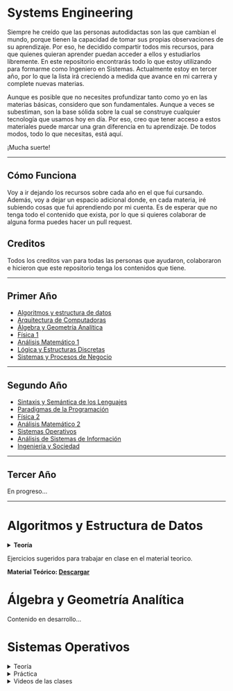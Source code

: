 # Systems Engineering

Siempre he creído que las personas autodidactas son las que cambian el mundo, porque tienen la capacidad de tomar sus propias observaciones de su aprendizaje. Por eso, he decidido compartir todos mis recursos, para que quienes quieran aprender puedan acceder a ellos y estudiarlos libremente. En este repositorio encontrarás todo lo que estoy utilizando para formarme como Ingeniero en Sistemas. Actualmente estoy en tercer año, por lo que la lista irá creciendo a medida que avance en mi carrera y complete nuevas materias.

Aunque es posible que no necesites profundizar tanto como yo en las materias básicas, considero que son fundamentales. Aunque a veces se subestiman, son la base sólida sobre la cual se construye cualquier tecnología que usamos hoy en día. Por eso, creo que tener acceso a estos materiales puede marcar una gran diferencia en tu aprendizaje. De todos modos, todo lo que necesitas, está aquí.

¡Mucha suerte!

---

<h2>Cómo Funciona</h2>
<p>
Voy a ir dejando los recursos sobre cada año en el que fui cursando. Además, voy a dejar un espacio adicional donde, en cada materia, iré subiendo cosas que fui aprendiendo por mi cuenta. Es de esperar que no tenga todo el contenido que exista, por lo que si quieres colaborar de alguna forma puedes hacer un pull request.
</p>

<h2>Creditos</h2>
<p>
Todos los creditos van para todas las personas que ayudaron, colaboraron e hicieron que este repositorio tenga los contenidos que tiene.
</p>

---

<h2>Primer Año</h2>
<ul>
  <li><a href="#algoritmos-y-estructura-de-datos">Algoritmos y estructura de datos</a></li>
  <li><a href="#arquitectura-de-computadoras">Arquitectura de Computadoras</a></li>
  <li><a href="#algebra-y-geometria-analitica">Álgebra y Geometría Analítica</a></li>
  <li><a href="#fisica-1">Física 1</a></li>
  <li><a href="#analisis-matematico-1">Análisis Matemático 1</a></li>
  <li><a href="#logica-y-estructuras-discretas">Lógica y Estructuras Discretas</a></li>
  <li><a href="#sistemas-y-procesos-de-negocio">Sistemas y Procesos de Negocio</a></li>
</ul>

---

<h2>Segundo Año</h2>
<ul>
  <li><a href="#sintaxis-y-semantica">Sintaxis y Semántica de los Lenguajes</a></li>
  <li><a href="#">Paradigmas de la Programación</a></li>
  <li><a href="#">Física 2</a></li>
  <li><a href="#">Análisis Matemático 2</a></li>
  <li><a href="#sistemas-operativos">Sistemas Operativos</a></li>
  <li><a href="#">Análisis de Sistemas de Información</a></li>
  <li><a href="#">Ingeniería y Sociedad</a></li>
</ul>

---

<h2>Tercer Año</h2>
<p>En progreso...</p>

---

<a name="algoritmos-y-estructura-de-datos"></a>
# Algoritmos y Estructura de Datos
<details>
  <summary><strong>Teoría</strong></summary>
  <br>
  <details>
  <summary><strong>1. Uso de Variables y Operaciones</strong></summary>
  <h4>Objetivo</h4>
  <p> 
    El propósito es que los estudiantes desarrollen sus primeros pseudocódigos comprendiendo los conceptos de secuencia y variable. Se destaca la importancia del tipo de datos como un determinante en los valores y operaciones aplicables en pseudocódigo para manejar variables.
  </p>
  <p>
    Para crear un programa, primero se debe analizar el problema. En problemas grandes, el proceso sigue un diseño descendente, refinándose hasta construir el algoritmo en pseudocódigo. Luego, una vez verificado el algoritmo, se podría codificar en un lenguaje específico como Pascal.
  </p>
  <p>
    <strong>Nota:</strong> A lo largo del curso se evita enseñar un lenguaje específico, enfocándose en la descripción de soluciones que puedan ser codificadas en cualquier lenguaje de programación.
  </p>
  
  <h4>Definición de Variables y Operaciones</h4>
  <p>
    <strong>Variables:</strong> Son espacios de almacenamiento en los que se guardan datos (en espacio de memoria) que pueden cambiar durante la ejecución de un programa. Cada variable tiene un nombre (identificador), un tipo de dato (como entero, cadena o booleano) y un valor asignado.
  </p>
  <p>
    <strong>Operaciones:</strong>
    <ul>
      <li><strong>Aritméticas:</strong> Suma (+), resta (-), multiplicación (*), división (/).</li>
      <li><strong>Lógicas:</strong> AND, OR, NOT, utilizadas para evaluar condiciones.</li>
      <li><strong>Asignación:</strong> Asignar un valor a una variable (por ejemplo, <code>x = 5</code>).</li>
      <li><strong>Relacionales:</strong> Mayor que (>), menor que (<), igual a (==), utilizadas para comparar valores.</li>
    </ul>
  </p>
  
  <h4>Ejemplos</h4>
  <p><strong>Primer intento: A grandes rasgos</strong></p>
  <pre>
Inicio
  Obtener un número entero
  Obtener otro número entero
  Calcular la suma de los números obtenidos
  Imprimir dicha suma
Fin
  </pre>
  <p><strong>Segundo intento: Detallado</strong></p>
  <pre>
Inicio
  Leer A // obtener el primer número
  Leer B // obtener el otro
  Calcular la suma de A y B y guardarla en C
  Imprimir C
Fin
</pre>
<b>Programa En Pseudocódigo:</b> 
El programa que se implementa a continuación tiene una típica estructura secuencial, es decir que consta de instrucciones que se van ejecutando una a continuación de la otra, en el orden en que fueron escritas de arriba hacia abajo. Debe notarse que las instrucciones utilizadas no alteran esa secuencia, como sucederá en las siguientes prácticas al introducir condiciones que expresen ejecuciones alternativas o ciclos repetitivos.
Además, en este código se introducen algunas cuestiones de estilo que tienen que ver con una buena práctica en la codificación de programas y que se consideran importantes a la hora de integrar equipos de trabajo. Por ello la secuencia de comentarios al comienzo y antes de cada tramo importante del programa, así como los carteles que se muestran al usuario y el manejo de los espacios en blanco para alinear las instrucciones (este manejo suele llamarse indentación).

<pre>
  Programa Sumas // Este es el primer programa en PSEUDOCODIGO
 // Programa escrito por: Gustavo
 // Fecha: 11 de Abril del 2020
 // Versión: 04
 // Nombre del archivo: Sumas
 // Este programa permite sumar dos números enteros
   Variables // definición de las variables
   A, B, C: Entero 5
   Hacer // Comienzo del programa
     // Ingreso de datos
     Imprimir: 'Ingrese el primer valor: '
     Leer: A
     Imprimir: 'Ingrese el segundo valor: '
     Leer: B
     // Cálculo de los resultados
     C:= A+B
     // Salida de la información
     Imprimir: 'La suma de los dos valores dados es: ', C
     (* Fin del programa *)
   Fin Hacer
 Fin Programa Sumas
</pre>

![image](https://github.com/user-attachments/assets/2c4cc4b2-9fde-47ca-b4ba-0a872bdabcb9)
![image](https://github.com/user-attachments/assets/da65ed4d-54c4-4992-baf1-f03e7b028597)
![image](https://github.com/user-attachments/assets/aea55f9b-2373-49a5-9e42-9d2ee60eda94)
![image](https://github.com/user-attachments/assets/220be88d-a451-4343-998e-ccd5e7aaf6df)
<details>
  <summary><strong><b>Introduccion a C</b></strong></summary>
  
  ![image](https://github.com/user-attachments/assets/173bb3d5-5cd3-4679-9d3e-00478f42adc4)
  ![image](https://github.com/user-attachments/assets/e6d9ae0a-ed26-44fe-86d5-9aff0add8a37)
  ![image](https://github.com/user-attachments/assets/d1a35abb-3e54-4a18-b86b-ec979435cd2f)

</details>
</details>

<details>
  <summary><strong>2. Estructura de control de decisión</strong></summary>
  <h4>Objetivo</h4>
  <p>
     Que los estudiantes puedan tomar decisiones en los pseudocódigos que construyen para la resolución de problemas. </p>
  <p>
     La primera fase de la resolución de un Problema con Pseudocódigo es el Análisis del Problema. Esta fase requiere comprender con claridad el problema, de modo que permita dar una clara definición de todos los aspectos involucrados para de ese modo llegar a una solución. </p>
  <p>  
    A continuación deben estudiarse las características de esa solución a fin de encontrar la mejor manera de llevarla adelante. De eso se encarga la fase del Diseño, cuyo producto final es el Pseudocódigo. Para obtenerlo, también se precisan especificaciones detalladas de las Entradas y Salidas. Así, las tareas a realizar pueden resumirse en:
</p>
  ![ayed1](https://github.com/user-attachments/assets/f9a6b20f-7c5b-422f-9794-69ba1a8a0512)
 <p> En problemas de pequeña o mediana envergadura, lo anterior puede llevarse a cabo respondiendo a las siguientes preguntas: </p>
 <p>¿Qué Entradas se requieren? (Tipo y Cantidad)</p>
 <p>¿Cuál es la Salida deseada? (Tipo y Cantidad)</p>
 <p>¿Qué debe hacerse para lograr la Salida deseada a partir de los datos disponibles?</p>
 <p>Ejemplo:</p>
 <p>Determinar si la suma de cualquier pareja de tres números dados es igual al tercero. Si se cumple esta condición, escribir “Iguales” y, caso contrario, escribir “Distintos”. Análisis del Problema: </p>
 <p><b>¿Qué Entradas se requieren? (Tipo y Cantidad)</b> Tres números Reales </p>
 <p><b>¿Cuál es la Salida deseada? (Tipo y Cantidad)</b> Un mensaje</p>
 <b>¿Qué método produce la Salida deseada?</b> La comparación de las suma de las parejas de números con el número que queda</p>
 <p><b>Primer intento: a grandes rasgos</b></p>
  <pre>
    Obtener tres números reales
    Calcular las sumas dos en dos de los números obtenidos
    Si alguna de ellas es igual al tercer número, mostrar el cartel “Iguales” y terminar; de lo contrario, mostrar
    Si cartel “Distintos” y terminar.
 Fin
  </pre>
 <p><b>Segundo intento: buscando los detalles</b></p>
  <pre>
Inicio
 // Obtener los tres números reales
   Leer A
   Leer B
   Leer C
 // Calcular cada suma y compararla con el tercer número
   Si A+B = C
     Imprimir “Iguales”
   Terminar
   Si A+C = B
     Imprimir “Iguales”
   Terminar
   Si B+C = A
     Imprimir “Iguales”
   Terminar
   Imprimir “Distintas “
   // Terminar
  </pre>

  <p><b>Tercer intento</b></p>
  <pre>
Programa Pares
 // Programa escrito por: XXXX
 // Fecha: 26 de Abril de 2009
 // Versión: 05
 // Nombre del archivo: Pares
 // Este programa suma tres números de a pares y compara con el número restante.
 // Se utilizan SI anidados.
   Variables
   A, B, C: Real 5,2
   Hacer // Comienzo del programa
   // Ingreso de datos
    Imprimir: 'Ingrese el primer valor: '
    Leer: A
    Imprimir: 'Ingrese el segundo valor: '
    Leer: B
    Imprimir: 'Ingrese el tercer valor: '
    Leer: C
 // Se aplican SI anidados para comparar
   SI (A+B)=C ENTONCES
     Imprimir: ‘ Son Iguales....! ‘
   SINO
     SI (A+C)=B ENTONCES
     Imprimir: ‘ Son Iguales....! ‘
   SINO
     SI (B+C)=A ENTONCES
     Imprimir: ‘ Son Iguales....! ‘
   SINO
     Imprimir: ‘ Son Distintos...! ‘
   FIN SI
 FIN SI
 FIN SI
 Fin Hacer
 Fin Programa Pares
  </pre>

</details>

<details>
  <summary><strong>3. Estructuras de Control de Repetición Incondicional (fija) y Repetición Condicional</strong></summary>
  <h4>Objetivo</h4>
  <p> Utilizar la Repetición Incondicional y Condicional en la resolución de problemas con Pseudocódigo.</p>

Las **estructuras de control de repetición** permiten ejecutar un conjunto de instrucciones varias veces, ya sea con un número predefinido de iteraciones o dependiendo de una condición lógica.

---

## **1. Estructuras de Control de Repetición**

Las estructuras de repetición son fundamentales en programación, ya que nos permiten realizar tareas repetitivas de manera eficiente. Pueden dividirse en:

1. **Repetición Incondicional (Fija)**: El número de iteraciones es fijo y se conoce antes de ejecutar el ciclo.
2. **Repetición Condicional**: El número de iteraciones depende de una condición que se evalúa durante la ejecución.

---

### **A. Repetición Incondicional (Fija)**

La repetición fija o incondicional ejecuta un bloque de instrucciones un número específico y conocido de veces antes de iniciar la ejecución.

#### **Características:**
- El número de iteraciones se define de antemano.
- No depende de condiciones variables durante la ejecución.
- Se utiliza en tareas donde el número de repeticiones es fijo.

#### **Estructuras Comunes:**
- **For**: Muy usado en lenguajes como Python, C, Java, entre otros.
- **Repeat...Until**: Disponible en algunos lenguajes.

  <b>Ejemplo, Con Repetición Incondicional (Fija):</b>
  <p>Se desea visualizar la Tabla de Multiplicación de un número dado por los números del 1 al 20. La Tabla debe visualizarse con el siguiente formato, por ejemplo: ' 2 x 3 = 6'.</p>
  <p><b>¿Qué Entradas se requieren? (Tipo y Cantidad)</b> Un número entero</p>
  <p><b>¿Cuál es la Salida deseada? (Tipo y Cantidad)</b> La Tabla en el formato pedido</p>
  <b>¿Qué método produce la Salida deseada?</b> Multiplicar el número entero dado con cada Número entre 1 y 20.</p>

  <b>Primer intento: a grandes rasgos</b>
  <pre>
  inicio
    Leer el número entero Num
    Repetir 20 veces
    // Calculo de la Multiplicación
    Imprimo los números a multiplicar en el formato pedido
    // El índice es el contador de iteraciones
    Realizo la multiplicación entre el Num y el Índice
    Imprimo resultado
  Fin
  </pre>

  <b>Segundo intento:</b>
  <pre>
  // Programa escrito por: XXXX
  // Fecha: 30 de Mayo de 2011
  // Versión: 1.1
  // Nombre del archivo: Tablas_de_Multiplicar
  // Este programa multiplica un numero por índice que se incrementa 20 veces de a uno
  Variables // definición de las variables
  Num, Indice: Entero 2
  Tabla: Entero 4
  Hacer // Comienzo del programa //
  // Ingreso de datos
  Imprimir: 'Ingrese un Número para Generar su Tabla de Multiplicar: '
  Leer: Num
  // Inicio la Generación de la Tabla de Multiplicar
  Imprimir: ' Tabla del ‘, Num
  REPETIR PARA Índice:= 1, 20, 1
  Tabla:= Num * Indice // calculo el valor del resultado
  // Imprimo en el formato pedido
  Imprimir: Num , ' x ' , Indice , ' = ' , Tabla
  FIN REPETIR PARA
  Fin Hacer
  Fin Programa Tablas_de_Multiplicar
  </pre>

  ![image](https://github.com/user-attachments/assets/b258200b-251b-403b-9fad-4086f4bde6d5)

</details>

<details>
  <summary><strong>4. Funciones y Procedimientos</strong></summary>
  <h4>Objetivo</h4>
  <p>Utilizar en los pseudocódigos las herramientas de modularización de programas y comunicación entre módulos</p>
  
---

<p>Hemos visto que al construir programas resulta muy útil pensar que el problema puede descomponerse en subproblemas a partir de cuyas soluciones se obtiene una solución al problema original. Hasta ahora, eso nos sirvió para darle forma al código de nuestros programas en segmentos que podían ser bien diferenciados (usando comentarios). Sin embargo, en ocasiones estos segmentos pueden ser un poco largos y llevar a que al ver el programa en su conjunto, se pierda de vista la distinción y el código se vuelve confuso. Esto se nota particularmente bien en programas de mediana o gran envergadura, aunque puede ocurrir también en algunos más pequeños. Así, los procedimientos y funciones (en general subprogramas) vienen a ayudarnos a organizar la programación, pues nos permiten que esos segmentos de código que podían resultar confusos se codifican por separado con algunas ventajas adicionales: </p>

- se les asocia un nombre, por lo que si el segmento de código debía repetirse en diferentes partes del programa, ahora puede reemplazarse todo el segmento por su nombre en cada uno de los lugares donde antes se repetía el segmento completo, permitiendo además que el código termine siendo más breve y por tanto más ágil para la lectura; en el lugar donde está el nombre del subprograma se dice que hay una invocación al mismo;

- en ocasiones, las repeticiones no eran totalmente idénticas, sino que había ciertos datos que cambiaban de una a otra: a los subprogramas se les pueden asociar parámetros, es decir datos que pueden cambiar de valor de una invocación a otra; los valores que se asocian con los parámetros en cada invocación del subprograma suelen conocerse como argumentos, y la correspondencia se da por cantidad y posición: el primer argumento que se indica en la invocación corresponde al valor que se asigna al primer parámetro del procedimiento, el segundo argumento corresponde al valor asignado al segundo parámetros, y así hasta el último, por lo que debe haber tantos argumentos en la invocación como parámetros se definieron en la declaración del subprograma.

<p>La introducción de subprogramas en la codificación de los programas lleva a introducir algunos conceptos relacionados con el uso de variables: los subprogramas tienen la misma estructura interna que un programa completo, de modo que pueden declararse variables que ayuden a lograr lo que se pretende pero que solo sirven para ese subprograma: son variables locales al subprograma, y tienen la característica fundamental de que los valores que tomen sólo se conocen dentro del subprograma. Por su parte, las que se declaran a nivel del programa principal (el único que codificábamos hasta ahora, son globales para los subprogramas: cualquier subprograma puede hacer uso de ellas y cualquier cambio que un subprograma (o el principal) haga a una de ellas, afectará al resto de los subprogramas que la utilicen o al mismo programa principal en cualquier ejecución posterior al cambio.</p>

<b>El subprograma (o el programa principal) que hace una invocación a otro subprograma se conoce como el llamador.</b>

<p>Los parámetros de un subprograma pueden ser de dos clases, por ahora: por valor o por referencia. Los parámetros por valor son variables locales al procedimiento cuyo valor se asigna en la invocación, y por ser variables locales su cambio no se nota fuera del subprograma. Los parámetros por valor constituyen datos de entrada para el subprograma y los argumentos correspondientes pueden estar dados como constantes o variables. En cambio, los parámetros por referencia sólo pueden estar asociados con argumentos variables, pues cualquier alteración de los mismos en el subprograma afectará el valor asociado a la variable argumento del llamador; la principal utilidad de estos parámetros es la de poder hacer referencia a dichos valores con un nombre que resulta significativo dentro del subprograma,independientemente de cómo se lo conozca en el resto. Los parámetros por referencia, pueden ser de entrada o de salida para el subprograma.</p>

<p>Como se dijo, hay dos clases de subprogramas: los procedimientos y las funciones:</p>

- Las funciones sólo admiten parámetros por valor y siempre tienen un valor asociado (el resultado), pues están pensadas para ser utilizadas como parte de una expresión (igual que las funciones primitivas). Así, solo pueden devolver valores de tipos simples, como los que hemos utilizado hasta ahora.

- Los procedimientos admiten parámetros de ambas clases, por lo que podrían tene varias salidas. No pueden formar parte de expresiones, su invocación se realiza como si fuesen una instrucción más en el lenguaje.

<p>En ocasiones, hay un grupo de subprogramas que pueden considerarse relacionados entre sí por algún criterio, pudiendo eventualmente compartir algunos datos (o no). Dichos subprogramas forman un módulo y aparecen con frecuencia al resolver problemas de mediana o gran envergadura.</p>

<b>Características:</b>
- Tienen un **nombre** que las identifica.
- Pueden aceptar **parámetros** (datos de entrada).
- Siempre **devuelven un valor**.
- Facilitan la reutilización del código.

<b>Estructura General de una Función:</b>
```
def nombre_funcion(parámetros):
    # Código que realiza la tarea
    return valor
```

<b>Diferencias entre Funciones y Procedimientos</b>

| **Aspecto**             | **Función**                              | **Procedimiento**                        |
|-------------------------|------------------------------------------|------------------------------------------|
| **Devuelve un valor**    | Sí, siempre devuelve un valor mediante `return`. | No devuelve un valor directamente.       |
| **Propósito principal**  | Calcular y devolver un resultado.        | Ejecutar una acción o tarea específica.  |
| **Estructura típica**    | Incluye la instrucción `return`.         | No incluye la instrucción `return`.      |
| **Uso común**            | Cálculos matemáticos, procesamiento de datos. | Mostrar mensajes, modificar variables globales. |
| **Parámetros**           | Puede recibir parámetros opcionales o requeridos. | Puede recibir parámetros opcionales o requeridos. |
| **Estado de salida**     | Finaliza cuando devuelve un valor.       | Finaliza después de ejecutar todas sus instrucciones. |
| **Interacción externa**  | Generalmente no modifica variables globales. | Puede modificar variables globales.     |

<details>

<summary>Programación modular</summary>
La usamos para resolver el problema en pequeños subproblemas, un proyecto de algoritmos normalmente se compone de un programa principal y de un conjunto de subprogramas que se invocan o llaman desde el principal.

Utilizamos la estrategia antes mencionada de top-down, diseño descendente o modular, divide y venceras. El proceso de subdividir se llama refinamiento sucesivo.

Los subprogramas son unidades de programa que hacen una tarea especifica. Pueden ser procedimientos o funciones

- Procedimiento: subprograma que puede recibir cero o mas valores desde la unidad que lo llama y lo activa, y devolver cero o mas valores a dicha unidad llamadora. Admiten parametros de ambas clases por lo que pueden tener varias salidas. No pueden formar parte de una expresion, se las invoca como una instruccion del programa principal.
- Funcion: es un subprograma que recibe cero o mas valores pero siempre devuelve un solo resultado y de tipo estandar: entero, real, caracter o booleano, en su nombre. Solo admiten parametros por valor y siempre tiene un valor asociado (el resultado) porque estan pensadas para usarse en una expresion.
- Parametros: es el conjunto de datos que se envia como comunicacion entre las unidades de programa.

Para que un programa pueda utilizar un subprograma este tiene que estar declarado y definido dentro del mismo. Para declarar un subprograma se debe especificar el tipo (funcion o proocedimiento), su nombre y la lista de parametros (si corresponde)

Para su invocacion, los procedimientos se invocan a traves de su nombre acompañado, si corresponde, de la lista de parametros actuales. Las funciones se invocan a traves de su nombre, acompañado o no de la lista de parametros actuales, segun corresponda, pero SOLO se invocan dentro de otra expresion aritmetico-logica o de una impresion.

<details>

<summary>Procedimientos</summary>

![image](https://github.com/user-attachments/assets/508855a8-7f52-426d-9d78-1616a105b97f)
![image](https://github.com/user-attachments/assets/f6f40de1-019e-4195-9bbc-1888201119a9)

</details>

<details>

<summary>Funciones</summary>

![image](https://github.com/user-attachments/assets/22f9a449-f13e-4b2c-a5dc-93ff956abcd6)
![image](https://github.com/user-attachments/assets/1054b17b-2e4f-475b-a15e-63c1422897fc)
![image](https://github.com/user-attachments/assets/00984225-b214-4a54-97bb-f97079edc7dd)

</details>

<details>

<summary>Representación grafica</summary>

![image](https://github.com/user-attachments/assets/65de740e-4db3-4efa-98a8-f4d854f6d3f1)
![image](https://github.com/user-attachments/assets/2adbecf1-c2a0-41d3-8c7b-ec5f41ef0433)
![image](https://github.com/user-attachments/assets/5984ecc1-a016-41df-b758-68413285fe46)
![image](https://github.com/user-attachments/assets/530a54c3-6d18-4e3c-9e0d-6ef5ec325d54)
![image](https://github.com/user-attachments/assets/ca151f52-8e8f-4842-a94b-d5fe3ac67eb3)

</details>
</details>
</details>

<details>

<summary><strong>5. Tipos de datos definidos por el usuario</strong></summary>
</br>
Los datos que no puedan representarse mediante un tipo estándar se definirán utilizando tipos de datos personalizados. Para crearlos, es necesario especificar su nombre y estructura. Estos datos se declaran en una sección específica llamada tipos estructurados.

El nombre de un tipo personalizado debe ser único y no coincidir con los tipos predefinidos del lenguaje. Su definición se basa en la combinación de tipos estándar y/o otros tipos definidos previamente por el usuario.

Tipos de datos estándar o simples: permiten definir variables individuales con valores únicos.
Tipos de datos definidos por el usuario: posibilitan la creación de variables compuestas que agrupan valores relacionados de manera lógica bajo un mismo identificador.
Al resolver un problema, es crucial identificar el conjunto de datos que forman parte de su universo. Los datos básicos extraídos del problema, junto con aquellos deducidos de su análisis, se conectan de forma lógica para definir diversas estructuras de datos.

Estructura de datos: un esquema o mecanismo para organizar y almacenar datos.
Estas estructuras pueden clasificarse según:
Cantidad de datos que gestionan: simples o compuestos.
Tipo de datos: homogéneos o heterogéneos.
Tiempo en memoria: temporales o permanentes.
Modo de asignación de memoria: estáticas o dinámicas.
Ubicación de almacenamiento: internas (RAM) o externas (almacenamiento secundario).

<details>
  
<summary>Estructuras de datos compuestas</summary>

- Una estructura de datos compuesta es un grupo de datos agrupados bajo un único nombre, organizados de manera específica y con un conjunto definido de operaciones permitidas.
- Para su análisis, se clasifican en homogéneas y heterogéneas:
  - Homogéneas: contienen únicamente datos de un mismo tipo (por ejemplo, todos los elementos del conjunto son números reales o enteros).
  - Heterogéneas: permiten combinar datos de diferentes tipos en un mismo conjunto.

</details>
</details>

<details>
  <summary><strong>6. Estructuras homogéneas - Arreglos</strong></summary>

</details>

</details>
<p>Ejercicios sugeridos para trabajar en clase en el material teorico.</p>
<p><b>Material Teórico: <a href="https://modsfire.com/c18PhtG354235T8" target="_blank">Descargar</a></b></p>
</details>

<a name="algebra-y-geometria-analitica"></a>
# Álgebra y Geometría Analítica
<p>Contenido en desarrollo...</p>

<a name="sistemas-operativos"></a>
# Sistemas Operativos

<details>
  <summary>Teoría</summary>
</br>
  <details>
    <summary>Módulo 1</summary>
    </br>
    <!-- Contenido del Módulo 1 -->
  </details>

  <details>
    <summary>Módulo 2</summary>
    </br>
    <!-- Contenido del Módulo 2 -->
  </details>

  <details>
    <summary>Apuntes</summary>
    </br>
    <!-- Contenido de Apuntes -->
  </details>
</details>

<details>
  <summary>Práctica</summary>
</br>
  <details>
    <summary>TP1: Manejo de comandos, directorios y archivos</summary>
    <!-- Contenido del TP1 -->
  </details>

  <details>
    <summary>TP2: Scripts</summary>
    <!-- Contenido del TP2 -->
  </details>

  <details>
    <summary>TP3: Scripts</summary>
    <!-- Contenido del TP3 -->
  </details>

  <details>
    <summary>TP4: Administración de CPU – Procesos</summary>
    <!-- Contenido del TP4 -->
  </details>

  <details>
    <summary>TP5: Semáforos – Hilos – Administración de Memoria</summary>
    <!-- Contenido del TP5 -->
  </details>

  <details>
    <summary>TP6: Administración e instalación de servicios en Linux</summary>
    <!-- Contenido del TP6 -->
  </details>

  <details>
    <summary>TP7: File System</summary>
    <!-- Contenido del TP7 -->
  </details>

  <details>
    <summary>Parciales</summary>
    <!-- Contenido de Parciales -->
  </details>
</details>

<details>
  <summary>Videos de las clases</summary>
  </br>
  <!-- Enlaces o notas relacionadas con los videos -->
    <p>Canal de la <b>teoría</b> Sistemas Operativos UTN FRLP: <a href="https://www.youtube.com/@rodriguezlisardoluis3893/videos" target="_blank">Ver</a></p>
    <p>Canal de la <b>practica</b> Sistemas Operativos UTN FRLP: <a href="https://www.youtube.com/@sistemasoperativosutnfrlp4917" target="_blank">Ver</a></p>
</details>
